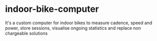 # indoor-bike-computer
It's a custom computer for indoor bikes to measure cadence, speed and power, store sessions, visualise ongoing statistics and replace non chargeable solutions
